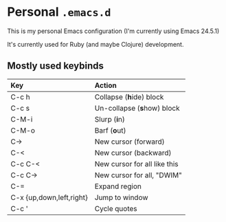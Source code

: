 Personal `.emacs.d`
===================

This is my personal Emacs configuration (I'm currently using Emacs 24.5.1)

It's currently used for Ruby (and maybe Clojure) development.


Mostly used keybinds
--------------------

| Key    | Action   |
| :----- | :------- |
| C-c h  | Collapse (**h**ide) block |
| C-c s  | Un-collapse (**s**how) block |
| C-M-i  | Slurp (**i**n) |
| C-M-o  | Barf (**o**ut) |
| C-> | New cursor (forward) |
| C-< | New cursor (backward) |
| C-c C-< | New cursor for all like this |
| C-c C-> | New cursor for all, "DWIM" |
| C-= | Expand region |
| C-x {up,down,left,right} | Jump to window |
| C-c ' | Cycle quotes |
